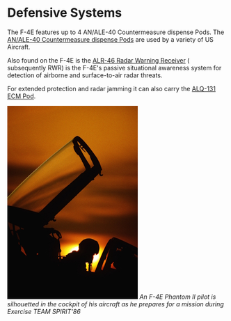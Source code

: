 # Defensive Systems

The F-4E features up
to 4 AN/ALE-40 Countermeasure dispense Pods. The
[AN/ALE-40 Countermeasure dispense Pods](./countermeasures.md) are used by a
variety of US Aircraft.

Also found on the F-4E is the [ALR-46 Radar Warning Receiver](radar_warning_receiver.md) (
subsequently RWR) is the F-4E's passive situational awareness system for detection of airborne and
surface-to-air radar threats.

For extended protection and radar jamming it can also carry the [ALQ-131 ECM Pod](ecm.md).

![Pilot sihouette](../../img/pilot_silhouette.jpg)
*An F-4E Phantom II pilot is silhouetted in the cockpit
of his aircraft as he prepares for a mission during Exercise TEAM SPIRIT'86*
